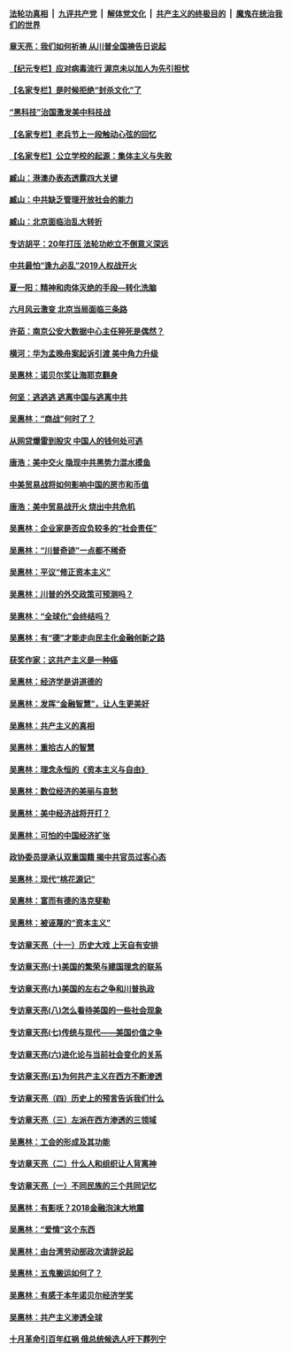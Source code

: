 

####  [法轮功真相](../../../../basic/blob/master/README.md?t=06252002) &nbsp;|&nbsp; [九评共产党](../../../../9ping.md/blob/master/README.md?t=06252002) &nbsp;|&nbsp; [解体党文化](../../../../jtdwh.md/blob/master/README.md?t=06252002)  &nbsp;|&nbsp; [共产主义的终极目的](../../../../gczydzjmd.md/blob/master/README.md?t=06252002) &nbsp;|&nbsp; [魔鬼在统治我们的世界](../../../../mgztzwmdsj.md/blob/master/README.md?t=06252002) 

#### [章天亮：我们如何祈祷 从川普全国祷告日说起](../pages/nsc423/n11944627.md?t=06252002) 

#### [【纪元专栏】应对病毒流行 渥京未以加人为先引担忧](../pages/nsc423/n11875714.md?t=06252002) 

#### [【名家专栏】是时候拒绝“封杀文化”了](../pages/nsc423/n11814093.md?t=06252002) 

#### [“黑科技”治国激发美中科技战](../pages/nsc423/n11638056.md?t=06252002) 

#### [【名家专栏】老兵节上一段触动心弦的回忆](../pages/nsc423/n11646016.md?t=06252002) 

#### [【名家专栏】公立学校的起源：集体主义与失败](../pages/nsc423/n11601833.md?t=06252002) 

#### [臧山：港澳办表态透露四大关键](../pages/nsc423/n11421628.md?t=06252002) 

#### [臧山：中共缺乏管理开放社会的能力](../pages/nsc423/n11407457.md?t=06252002) 

#### [臧山：北京面临治乱大转折](../pages/nsc423/n11406895.md?t=06252002) 

#### [专访胡平：20年打压 法轮功屹立不倒意义深远](../pages/nsc423/n11398800.md?t=06252002) 

#### [中共最怕“逢九必乱”2019人权战开火](../pages/nsc423/n11385248.md?t=06252002) 

#### [夏一阳：精神和肉体灭绝的手段—转化洗脑](../pages/nsc423/n11368250.md?t=06252002) 

#### [六月风云激变 北京当局面临三条路](../pages/nsc423/n11313668.md?t=06252002) 

#### [许茹：南京公安大数据中心主任猝死是偶然？](../pages/nsc423/n11064744.md?t=06252002) 

#### [横河：华为孟晚舟案起诉引渡 美中角力升级](../pages/nsc423/n11027230.md?t=06252002) 

#### [吴惠林：诺贝尔奖让海耶克翻身](../pages/nsc423/n10890049.md?t=06252002) 

#### [何坚：逃逃逃 逃离中国与逃离中共](../pages/nsc423/n10592891.md?t=06252002) 

#### [吴惠林：“商战”何时了？](../pages/nsc423/n10573558.md?t=06252002) 

#### [从网贷爆雷到股灾 中国人的钱何处可逃](../pages/nsc423/n10572800.md?t=06252002) 

#### [唐浩：美中交火 隐现中共黑势力混水摸鱼](../pages/nsc423/n10544040.md?t=06252002) 

#### [中美贸易战将如何影响中国的房市和币值](../pages/nsc423/n10543697.md?t=06252002) 

#### [唐浩：美中贸易战开火 烧出中共危机](../pages/nsc423/n10540126.md?t=06252002) 

#### [吴惠林：企业家是否应负较多的“社会责任”](../pages/nsc423/n10535022.md?t=06252002) 

#### [吴惠林：“川普奇迹”一点都不稀奇](../pages/nsc423/n10512808.md?t=06252002) 

#### [吴惠林：平议“修正资本主义”](../pages/nsc423/n10495724.md?t=06252002) 

#### [吴惠林：川普的外交政策可预测吗？](../pages/nsc423/n10462387.md?t=06252002) 

#### [吴惠林：“全球化”会终结吗？](../pages/nsc423/n10452838.md?t=06252002) 

#### [吴惠林：有“德”才能走向民主化金融创新之路](../pages/nsc423/n10432292.md?t=06252002) 

#### [获奖作家：这共产主义是一种癌](../pages/nsc423/n10431541.md?t=06252002) 

#### [吴惠林：经济学是讲道德的](../pages/nsc423/n10398014.md?t=06252002) 

#### [吴惠林：发挥“金融智慧”，让人生更美好](../pages/nsc423/n10375019.md?t=06252002) 

#### [吴惠林：共产主义的真相](../pages/nsc423/n10351394.md?t=06252002) 

#### [吴惠林：重拾古人的智慧](../pages/nsc423/n10337691.md?t=06252002) 

#### [吴惠林：理念永恒的《资本主义与自由》](../pages/nsc423/n10316274.md?t=06252002) 

#### [吴惠林：数位经济的美丽与哀愁](../pages/nsc423/n10292946.md?t=06252002) 

#### [吴惠林：美中经济战将开打？](../pages/nsc423/n10258825.md?t=06252002) 

#### [吴惠林：可怕的中国经济扩张](../pages/nsc423/n10219147.md?t=06252002) 

#### [政协委员提承认双重国籍 揭中共官员过客心态](../pages/nsc423/n10208809.md?t=06252002) 

#### [吴惠林：现代“桃花源记”](../pages/nsc423/n10185234.md?t=06252002) 

#### [吴惠林：富而有德的洛克斐勒](../pages/nsc423/n10142264.md?t=06252002) 

#### [吴惠林：被诬蔑的“资本主义”](../pages/nsc423/n10124816.md?t=06252002) 

#### [专访章天亮（十一）历史大戏 上天自有安排](../pages/nsc423/n10094905.md?t=06252002) 

#### [专访章天亮(十)美国的繁荣与建国理念的联系](../pages/nsc423/n10094899.md?t=06252002) 

#### [专访章天亮(九)美国的左右之争和川普执政](../pages/nsc423/n10094889.md?t=06252002) 

#### [专访章天亮(八)怎么看待美国的一些社会现象](../pages/nsc423/n10094857.md?t=06252002) 

#### [专访章天亮(七)传统与现代——美国价值之争](../pages/nsc423/n10093140.md?t=06252002) 

#### [专访章天亮(六)进化论与当前社会变化的关系](../pages/nsc423/n10092036.md?t=06252002) 

#### [专访章天亮(五)为何共产主义在西方不断渗透](../pages/nsc423/n10083620.md?t=06252002) 

#### [专访章天亮（四）历史上的预言告诉我们什么](../pages/nsc423/n10083606.md?t=06252002) 

#### [专访章天亮（三）左派在西方渗透的三领域](../pages/nsc423/n10081115.md?t=06252002) 

#### [吴惠林：工会的形成及其功能](../pages/nsc423/n10080633.md?t=06252002) 

#### [专访章天亮（二）什么人和组织让人背离神](../pages/nsc423/n10076637.md?t=06252002) 

#### [专访章天亮（一）不同民族的三个共同记忆](../pages/nsc423/n10074188.md?t=06252002) 

#### [吴惠林：有影呒？2018金融泡沫大地震](../pages/nsc423/n10040534.md?t=06252002) 

#### [吴惠林：“爱情”这个东西](../pages/nsc423/n10019423.md?t=06252002) 

#### [吴惠林：由台湾劳动部政次请辞说起](../pages/nsc423/n9979679.md?t=06252002) 

#### [吴惠林：五鬼搬运如何了？](../pages/nsc423/n9925338.md?t=06252002) 

#### [吴惠林：有感于本年诺贝尔经济学奖](../pages/nsc423/n9871883.md?t=06252002) 

#### [吴惠林：共产主义渗透全球](../pages/nsc423/n9812748.md?t=06252002) 

#### [十月革命引百年红祸 俄总统候选人吁下葬列宁](../pages/nsc423/n9810182.md?t=06252002) 

